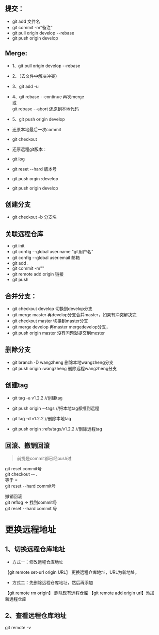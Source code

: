 ## 提交：
- git add 文件名
- git commit -m"备注"
- git pull origin develop --rebase
- git push origin develop

## Merge:
- 1、git pull origin develop --rebase
- 2、（去文件中解决冲突）
- 3、git add -u 
- 4、git rebase --continue  再次merge  
	或  
	git rebase --abort  还原到本地代码  
- 5、git push origin develop

- 还原本地最后一次commit 
- git checkout
- 还原远程git版本：
- git log

- git reset --hard 版本号

- git push orgin :develop

- git push origin develop

## 创建分支
- git checkout -b 分支名

## 关联远程仓库
- git init
- git config --global user.name "git用户名"
- git config --global user.email 邮箱
- git add .
- git commit -m""
- git remote add origin 链接
- git push 

## 合并分支：
- git checkout develop 切换到develop分支
- git merge master  再develop分支合并master，如果有冲突解决完
- git checkout master 切换到master分支
- git merge develop 再master mergedevelop分支，
- git push origin master  没有问题就提交到mester

## 删除分支
- git branch -D wangzheng 删除本地wangzheng分支
- git push origin :wangzheng 删除远程wangzheng分支

## 创建tag
- git tag -a v1.2.2 //创建tag
- git push origin --tags //把本地tag都推到远程

- git tag -d v1.2.2 //删除本地tag
- git push origin :refs/tags/v1.2.2 //删除远程tag

## 回滚、撤销回滚
> 前提是commit都已经push过  

git reset commit号  
git checkout -- .  
等于 =  
git reset --hard commit号  
  
撤销回滚   
git reflog -> 找到commit号  
git reset --hard commit 号   


# 更换远程地址
## 1、切换远程仓库地址
- 方式一：修改远程仓库地址  

【git remote set-url origin URL】 更换远程仓库地址，URL为新地址。

- 方式二：先删除远程仓库地址，然后再添加  

【git remote rm origin】 删除现有远程仓库 
【git remote add origin url】添加新远程仓库

## 2、查看远程仓库地址

git remote -v
